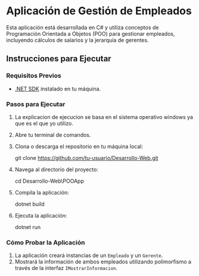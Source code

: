 # Aplicación de Gestión de Empleados

Esta aplicación está desarrollada en C# y utiliza conceptos de Programación Orientada a Objetos (POO) para gestionar empleados, incluyendo cálculos de salarios y la jerarquía de gerentes.

## Instrucciones para Ejecutar

### Requisitos Previos

- [.NET SDK](https://dotnet.microsoft.com/download) instalado en tu máquina.

### Pasos para Ejecutar
1. La explicacion de ejecucion se basa en el sistema operativo windows ya que es el que yo utilizo.
2. Abre tu terminal de comandos.
3. Clona o descarga el repositorio en tu máquina local:

    git clone https://github.com/tu-usuario/Desarrollo-Web.git

4. Navega al directorio del proyecto:

    cd Desarrollo-Web\POOApp

5. Compila la aplicación:

    dotnet build

6. Ejecuta la aplicación:

    dotnet run

### Cómo Probar la Aplicación

1. La aplicación creará instancias de un `Empleado` y un `Gerente`.
2. Mostrará la información de ambos empleados utilizando polimorfismo a través de la interfaz `IMostrarInformacion`.

